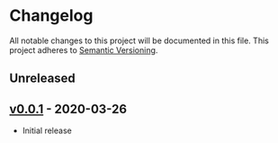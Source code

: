# Changelog

All notable changes to this project will be documented in this
file.  This project adheres to [Semantic Versioning](http://semver.org/).

## Unreleased

## [v0.0.1](https://github.com/paydex-core/paydex-go/releases/tag/horizonclient-v1.0) - 2020-03-26

* Initial release
